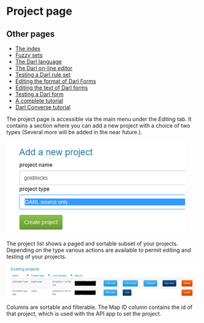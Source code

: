 ﻿Project page
=========

## Other pages

+ [The index](index)
+ [Fuzzy sets](fuzzysets)
+ [The Darl language](darl)
+ [The Darl on-line editor](darleditor)
+ [Testing a Darl rule set](darltest)
+ [Editing the format of Darl Forms](formeditor)
+ [Editing the text of Darl forms](languageeditor)
+ [Testing a Darl form](formtest)
+ [A complete tutorial](tutorial)
+ [Darl Converse tutorial](conversetutorial)


The project page is accessible via the main menu under the _Editing_ tab.
It contains a section where you can add a new project with a choice of two types (Several more will be added in the near future.).

![Create project](Images/CreateProject.png)

The project list shows a paged and sortable subset of your projects. 
Depending on the type various actions are available to permit editing and testing of your projects.

![Project list](Images/ProjectList.png)

Columns are sortable and filterable. The Map ID column contains the id of that project, which is used with the API app to set the project.